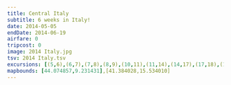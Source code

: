 ```yaml
---
title: Central Italy
subtitle: 6 weeks in Italy!
date: 2014-05-05
endDate: 2014-06-19
airfare: 0
tripcost: 0
image: 2014 Italy.jpg
tsv: 2014 Italy.tsv
excursions: [(5,6),(6,7),(7,8),(8,9),(10,11),(11,14),(14,17),(17,18),(18,19),(19,23),(25,27),(27,28),(28,29),(29,30)]
mapbounds: [44.074857,9.231431],[41.384028,15.534010]
---
```

